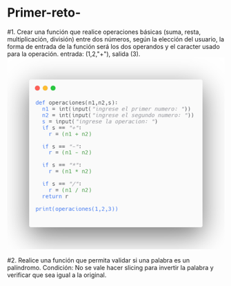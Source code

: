 # Primer-reto-
#1. Crear una función que realice operaciones básicas (suma, resta, multiplicación, división) entre dos números, según la elección del usuario, la forma de entrada de la función será los dos operandos y el caracter usado para la operación. entrada: (1,2,"+"), salida (3).
![Descrpición de la imagen](https://github.com/vcarreno52/Primer-reto-/blob/main/Imagen%20cod%201.png?raw=true)

#2. Realice una función que permita validar si una palabra es un palíndromo. Condición: No se vale hacer slicing para invertir la palabra y verificar que sea igual a la original.

